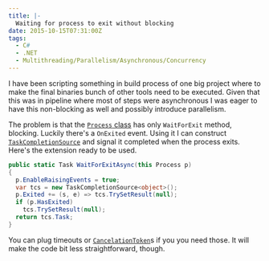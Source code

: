 ```yaml
---
title: |-
  Waiting for process to exit without blocking
date: 2015-10-15T07:31:00Z
tags:
  - C#
  - .NET
  - Multithreading/Parallelism/Asynchronous/Concurrency
---
```

I have been scripting something in build process of one big project where to make the final binaries bunch of other tools need to be executed. Given that this was in pipeline where most of steps were asynchronous I was eager to have this non-blocking as well and possibly introduce parallelism.

<!-- excerpt -->

The problem is that the [`Process` class][1] has only `WaitForExit` method, blocking. Luckily there's a `OnExited` event. Using it I can construct [`TaskCompletionSource`][2] and signal it completed when the process exits. Here's the extension ready to be used.

```csharp
public static Task WaitForExitAsync(this Process p)
{
  p.EnableRaisingEvents = true;
  var tcs = new TaskCompletionSource<object>();
  p.Exited += (s, e) => tcs.TrySetResult(null);
  if (p.HasExited)
    tcs.TrySetResult(null);
  return tcs.Task;
}
```

You can plug timeouts or [`CancelationToken`][3]s if you you need those. It will make the code bit less straightforward, though.

[1]: https://msdn.microsoft.com/en-us/library/system.diagnostics.process(v=vs.110).aspx
[2]: https://msdn.microsoft.com/en-us/library/dd449174(v=vs.110).aspx
[3]: https://msdn.microsoft.com/en-us/library/system.threading.cancellationtoken(v=vs.110).aspx